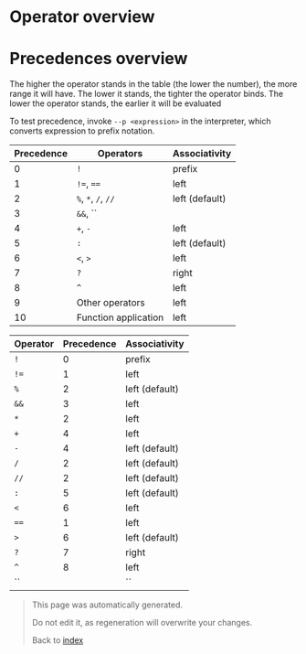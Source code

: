 # Operator overview

# Precedences overview

The higher the operator stands in the table (the lower the number), the more range it will have. The lower it stands, the tighter the operator binds. The lower the operator stands, the earlier it will be evaluated

To test precedence, invoke ````--p <expression>```` in the interpreter, which converts expression to prefix notation.

Precedence | Operators | Associativity
---------- | --------- | -------------
0 | ``!`` | prefix
1 | ``!=``, ``==`` | left
2 | ``%``, ``*``, ``/``, ``//`` | left (default)
3 | ``&&``, ``||`` | left
4 | ``+``, ``-`` | left
5 | ``:`` | left (default)
6 | ``<``, ``>`` | left
7 | ``?`` | right
8 | ``^`` | left
9 | Other operators | left
10 | Function application | left




Operator | Precedence | Associativity
-------- | ---------- | -------------
``!`` | 0 | prefix
``!=`` | 1 | left
``%`` | 2 | left (default)
``&&`` | 3 | left
``*`` | 2 | left
``+`` | 4 | left
``-`` | 4 | left (default)
``/`` | 2 | left (default)
``//`` | 2 | left (default)
``:`` | 5 | left (default)
``<`` | 6 | left
``==`` | 1 | left
``>`` | 6 | left (default)
``?`` | 7 | right
``^`` | 8 | left
``||`` | 3 | left






> This page was automatically generated.
> 
> 
> Do not edit it, as regeneration will overwrite your changes.
> 
> 
> Back to [index](Index.md)